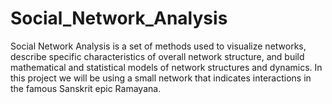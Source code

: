 # Social_Network_Analysis
Social Network Analysis is a set of methods used to  visualize networks, describe specific characteristics of  overall network structure, and build mathematical and   statistical models of network structures and dynamics.   In this project we will be using a small network that  indicates interactions in the famous Sanskrit epic  Ramayana.
